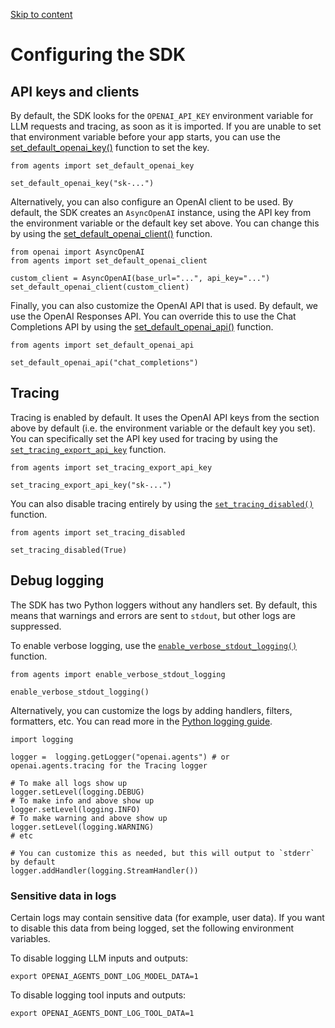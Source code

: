 [Skip to content](https://openai.github.io/openai-agents-python/config/#configuring-the-sdk)

# Configuring the SDK

## API keys and clients

By default, the SDK looks for the `OPENAI_API_KEY` environment variable for LLM requests and tracing, as soon as it is imported. If you are unable to set that environment variable before your app starts, you can use the [set\_default\_openai\_key()](https://openai.github.io/openai-agents-python/ref/#agents.set_default_openai_key "set_default_openai_key") function to set the key.

```md-code__content
from agents import set_default_openai_key

set_default_openai_key("sk-...")

```

Alternatively, you can also configure an OpenAI client to be used. By default, the SDK creates an `AsyncOpenAI` instance, using the API key from the environment variable or the default key set above. You can change this by using the [set\_default\_openai\_client()](https://openai.github.io/openai-agents-python/ref/#agents.set_default_openai_client "set_default_openai_client") function.

```md-code__content
from openai import AsyncOpenAI
from agents import set_default_openai_client

custom_client = AsyncOpenAI(base_url="...", api_key="...")
set_default_openai_client(custom_client)

```

Finally, you can also customize the OpenAI API that is used. By default, we use the OpenAI Responses API. You can override this to use the Chat Completions API by using the [set\_default\_openai\_api()](https://openai.github.io/openai-agents-python/ref/#agents.set_default_openai_api "set_default_openai_api") function.

```md-code__content
from agents import set_default_openai_api

set_default_openai_api("chat_completions")

```

## Tracing

Tracing is enabled by default. It uses the OpenAI API keys from the section above by default (i.e. the environment variable or the default key you set). You can specifically set the API key used for tracing by using the [`set_tracing_export_api_key`](https://openai.github.io/openai-agents-python/ref/#agents.set_tracing_export_api_key "set_tracing_export_api_key") function.

```md-code__content
from agents import set_tracing_export_api_key

set_tracing_export_api_key("sk-...")

```

You can also disable tracing entirely by using the [`set_tracing_disabled()`](https://openai.github.io/openai-agents-python/ref/#agents.set_tracing_disabled "set_tracing_disabled") function.

```md-code__content
from agents import set_tracing_disabled

set_tracing_disabled(True)

```

## Debug logging

The SDK has two Python loggers without any handlers set. By default, this means that warnings and errors are sent to `stdout`, but other logs are suppressed.

To enable verbose logging, use the [`enable_verbose_stdout_logging()`](https://openai.github.io/openai-agents-python/ref/#agents.enable_verbose_stdout_logging "enable_verbose_stdout_logging") function.

```md-code__content
from agents import enable_verbose_stdout_logging

enable_verbose_stdout_logging()

```

Alternatively, you can customize the logs by adding handlers, filters, formatters, etc. You can read more in the [Python logging guide](https://docs.python.org/3/howto/logging.html).

```md-code__content
import logging

logger =  logging.getLogger("openai.agents") # or openai.agents.tracing for the Tracing logger

# To make all logs show up
logger.setLevel(logging.DEBUG)
# To make info and above show up
logger.setLevel(logging.INFO)
# To make warning and above show up
logger.setLevel(logging.WARNING)
# etc

# You can customize this as needed, but this will output to `stderr` by default
logger.addHandler(logging.StreamHandler())

```

### Sensitive data in logs

Certain logs may contain sensitive data (for example, user data). If you want to disable this data from being logged, set the following environment variables.

To disable logging LLM inputs and outputs:

```md-code__content
export OPENAI_AGENTS_DONT_LOG_MODEL_DATA=1

```

To disable logging tool inputs and outputs:

```md-code__content
export OPENAI_AGENTS_DONT_LOG_TOOL_DATA=1

```